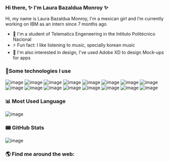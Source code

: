 ### Hi there, ✨ I'm Laura Bazaldua Monroy ✨


<!--[I_will-removebg-preview](https://user-images.githubusercontent.com/66887013/215638089-0cc0c973-4f8e-4f6c-8123-1d177bf490fe.png)-->

Hi, my name is Laura Bazaldua Monroy, I'm a mexican girl and I’m currently working on IBM as an intern since 7 months ago 
- 🔭 I'm a student of Telematics Engeneering in the Intituto Politécnico Nacional 
- ⚡ Fun fact: I like listening to music, specially korean music 
- 🧩 I'm also interested in design, I've used Adobe XD to design Mock-ups for apps

### 🎯Some technologies I use

![image](https://user-images.githubusercontent.com/66887013/215653153-218718e1-b618-4aaa-a896-952a00cedae0.png)
![image](https://user-images.githubusercontent.com/66887013/215653202-9f42c683-af90-40cb-9258-2a4d92de1d98.png)
![image](https://user-images.githubusercontent.com/66887013/215653245-e731b177-b44f-4e71-aa6c-d560a93a9db1.png)
![image](https://user-images.githubusercontent.com/66887013/215653459-fbbda1e9-877d-4ce1-9e9b-9d58d1622e76.png)
![image](https://user-images.githubusercontent.com/66887013/215653487-48c8396e-61a5-4d67-8cd5-d4bff9157aa6.png)
![image](https://user-images.githubusercontent.com/66887013/215653611-2a7464c5-3647-4981-8301-be4dd8a08a8d.png)
![image](https://user-images.githubusercontent.com/66887013/215653630-16774e4f-842a-4762-aba9-2c9e7d2753e1.png)
![image](https://user-images.githubusercontent.com/66887013/215653661-9e2bf9b4-86c6-486f-821e-cf0209992a0f.png)
![image](https://user-images.githubusercontent.com/66887013/215653681-fd867c60-92c1-4be9-a5fd-dbf4533a9e28.png)
![image](https://user-images.githubusercontent.com/66887013/215653713-cc6d783b-0579-4fd9-9869-3aab4de81905.png)
![image](https://user-images.githubusercontent.com/66887013/215653740-e37f4485-30a2-4eb4-8832-b7607e0305aa.png)
![image](https://user-images.githubusercontent.com/66887013/215677766-be6fd0bc-e7b7-42e8-ad83-d9366693973b.png)
![image](https://user-images.githubusercontent.com/66887013/215653857-21ba22e3-07ab-41eb-8623-a0ed17a2e468.png)
![image](https://user-images.githubusercontent.com/66887013/215653893-148eb72e-6428-4de7-977c-8341481cf3ca.png)
![image](https://user-images.githubusercontent.com/66887013/215677393-6a04ee56-8aa6-4f41-bedb-01e0c115124b.png)
![image](https://user-images.githubusercontent.com/66887013/215677522-335673ab-c0f3-43f5-befa-15d5708e5d9c.png)


### 📊 Most Used Language
![image](https://github-readme-stats.vercel.app/api/top-langs/?username=LauraB22&theme=radical)

### 📟 GitHub Stats

![image](https://github-readme-stats-git-masterrstaa-rickstaa.vercel.app/api?username=LauraB22&theme=radical)


### 🌎   Find me around the web:

<!--
**LauraB22/LauraB22** is a ✨ _special_ ✨ repository because its `README.md` (this file) appears on your GitHub profile.

Here are some ideas to get you started:


-->

